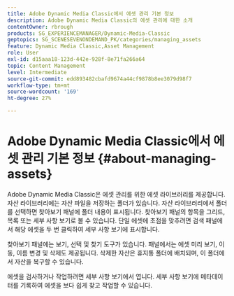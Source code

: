 ```yaml
---
title: Adobe Dynamic Media Classic에서 에셋 관리 기본 정보
description: Adobe Dynamic Media Classic의 에셋 관리에 대한 소개
contentOwner: rbrough
products: SG_EXPERIENCEMANAGER/Dynamic-Media-Classic
geptopics: SG_SCENESEVENONDEMAND_PK/categories/managing_assets
feature: Dynamic Media Classic,Asset Management
role: User
exl-id: d15aaa18-123d-442e-928f-8e71fa266a64
topic: Content Management
level: Intermediate
source-git-commit: edd893482cbafd9674a44cf9878b8ee3079d98f7
workflow-type: tm+mt
source-wordcount: '169'
ht-degree: 27%

---
```


# Adobe Dynamic Media Classic에서 에셋 관리 기본 정보 {#about-managing-assets}

Adobe Dynamic Media Classic은 에셋 관리를 위한 에셋 라이브러리를 제공합니다. 자산 라이브러리에는 자산 파일을 저장하는 폴더가 있습니다. 자산 라이브러리에서 폴더를 선택하면 찾아보기 패널에 폴더 내용이 표시됩니다. 찾아보기 패널의 항목을 그리드, 목록 또는 세부 사항 보기로 볼 수 있습니다. 단일 에셋에 초점을 맞추려면 검색 패널에서 해당 에셋을 두 번 클릭하여 세부 사항 보기에 표시합니다.

찾아보기 패널에는 보기, 선택 및 찾기 도구가 있습니다. 패널에서는 에셋 미리 보기, 이동, 이름 변경 및 삭제도 제공됩니다. 삭제한 자산은 휴지통 폴더에 배치되며, 이 폴더에서 자산을 복구할 수 있습니다.

에셋을 검사하거나 작업하려면 세부 사항 보기에서 엽니다. 세부 사항 보기에 메타데이터를 기록하여 에셋을 보다 쉽게 찾고 작업할 수 있습니다.
